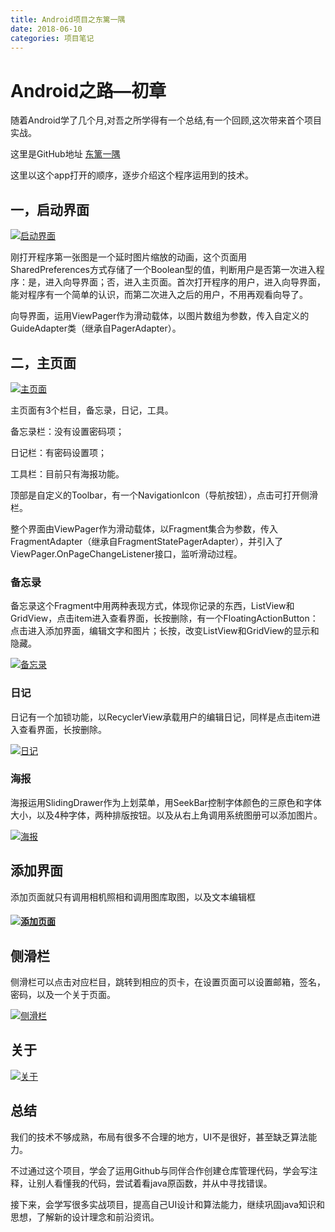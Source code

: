 ```yaml
---
title: Android项目之东篱一隅
date: 2018-06-10
categories: 项目笔记
---
```


# Android之路—初章

随着Android学了几个月,对吾之所学得有一个总结,有一个回顾,这次带来首个项目实战。

这里是GitHub地址 [东篱一隅](https://github.com/Vindicated-Rt/AViewOfTori)

这里以这个app打开的顺序，逐步介绍这个程序运用到的技术。

## 一，启动界面

[![启动界面](https://i.loli.net/2018/06/10/5b1d346f9b930.gif)](https://i.loli.net/2018/06/10/5b1d346f9b930.gif)

刚打开程序第一张图是一个延时图片缩放的动画，这个页面用SharedPreferences方式存储了一个Boolean型的值，判断用户是否第一次进入程序：是，进入向导界面；否，进入主页面。首次打开程序的用户，进入向导界面，能对程序有一个简单的认识，而第二次进入之后的用户，不用再观看向导了。

向导界面，运用ViewPager作为滑动载体，以图片数组为参数，传入自定义的GuideAdapter类（继承自PagerAdapter）。

## 二，主页面

[![主页面](https://i.loli.net/2018/06/10/5b1d384285c33.gif)](https://i.loli.net/2018/06/10/5b1d384285c33.gif)

主页面有3个栏目，备忘录，日记，工具。

备忘录栏：没有设置密码项；

日记栏：有密码设置项；

工具栏：目前只有海报功能。

顶部是自定义的Toolbar，有一个NavigationIcon（导航按钮），点击可打开侧滑栏。

整个界面由ViewPager作为滑动载体，以Fragment集合为参数，传入FragmentAdapter（继承自FragmentStatePagerAdapter），并引入了ViewPager.OnPageChangeListener接口，监听滑动过程。

### 备忘录

备忘录这个Fragment中用两种表现方式，体现你记录的东西，ListView和GridView，点击item进入查看界面，长按删除，有一个FloatingActionButton：点击进入添加界面，编辑文字和图片；长按，改变ListView和GridView的显示和隐藏。

[![备忘录](https://i.loli.net/2018/06/10/5b1d454a4ce51.gif)](https://i.loli.net/2018/06/10/5b1d454a4ce51.gif)

### 日记

日记有一个加锁功能，以RecyclerView承载用户的编辑日记，同样是点击item进入查看界面，长按删除。

[![日记](https://i.loli.net/2018/06/10/5b1d474c635a2.jpg)](https://i.loli.net/2018/06/10/5b1d474c635a2.jpg)

### 海报

海报运用SlidingDrawer作为上划菜单，用SeekBar控制字体颜色的三原色和字体大小，以及4种字体，两种排版按钮。以及从右上角调用系统图册可以添加图片。

[![海报](https://i.loli.net/2018/06/10/5b1d463311522.gif)](https://i.loli.net/2018/06/10/5b1d463311522.gif)

## 添加界面

添加页面就只有调用相机照相和调用图库取图，以及文本编辑框

#### [![添加页面](https://i.loli.net/2018/06/10/5b1d47bfa1c10.jpg)](https://i.loli.net/2018/06/10/5b1d47bfa1c10.jpg)

## 侧滑栏

侧滑栏可以点击对应栏目，跳转到相应的页卡，在设置页面可以设置邮箱，签名，密码，以及一个关于页面。

[![侧滑栏](https://i.loli.net/2018/06/10/5b1d496e7823d.gif)](https://i.loli.net/2018/06/10/5b1d496e7823d.gif)

## 关于

[![关于](https://i.loli.net/2018/06/10/5b1d49a8dc11f.jpg)](https://i.loli.net/2018/06/10/5b1d49a8dc11f.jpg)

## 总结

我们的技术不够成熟，布局有很多不合理的地方，UI不是很好，甚至缺乏算法能力。

不过通过这个项目，学会了运用Github与同伴合作创建仓库管理代码，学会写注释，让别人看懂我的代码，尝试着看java原函数，并从中寻找错误。

接下来，会学写很多实战项目，提高自己UI设计和算法能力，继续巩固java知识和思想，了解新的设计理念和前沿资讯。
